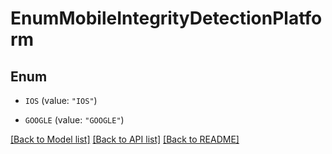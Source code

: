 # EnumMobileIntegrityDetectionPlatform

## Enum


* `IOS` (value: `"IOS"`)

* `GOOGLE` (value: `"GOOGLE"`)


[[Back to Model list]](../README.md#documentation-for-models) [[Back to API list]](../README.md#documentation-for-api-endpoints) [[Back to README]](../README.md)


